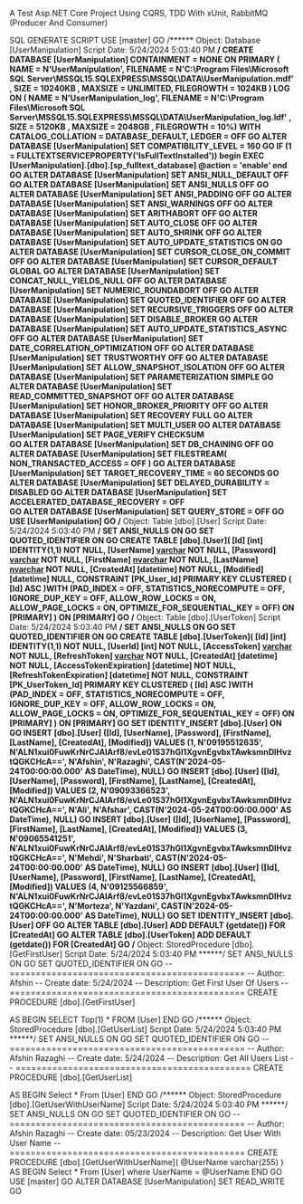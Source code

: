 A Test Asp.NET Core Project Using CQRS, TDD With xUnit, RabbitMQ (Producer And Consumer)

SQL GENERATE SCRIPT
USE [master]
GO
/****** Object:  Database [UserManipulation]    Script Date: 5/24/2024 5:03:40 PM ******/
CREATE DATABASE [UserManipulation]
 CONTAINMENT = NONE
 ON  PRIMARY 
( NAME = N'UserManipulation', FILENAME = N'C:\Program Files\Microsoft SQL Server\MSSQL15.SQLEXPRESS\MSSQL\DATA\UserManipulation.mdf' , SIZE = 10240KB , MAXSIZE = UNLIMITED, FILEGROWTH = 1024KB )
 LOG ON 
( NAME = N'UserManipulation_log', FILENAME = N'C:\Program Files\Microsoft SQL Server\MSSQL15.SQLEXPRESS\MSSQL\DATA\UserManipulation_log.ldf' , SIZE = 5120KB , MAXSIZE = 2048GB , FILEGROWTH = 10%)
 WITH CATALOG_COLLATION = DATABASE_DEFAULT, LEDGER = OFF
GO
ALTER DATABASE [UserManipulation] SET COMPATIBILITY_LEVEL = 160
GO
IF (1 = FULLTEXTSERVICEPROPERTY('IsFullTextInstalled'))
begin
EXEC [UserManipulation].[dbo].[sp_fulltext_database] @action = 'enable'
end
GO
ALTER DATABASE [UserManipulation] SET ANSI_NULL_DEFAULT OFF 
GO
ALTER DATABASE [UserManipulation] SET ANSI_NULLS OFF 
GO
ALTER DATABASE [UserManipulation] SET ANSI_PADDING OFF 
GO
ALTER DATABASE [UserManipulation] SET ANSI_WARNINGS OFF 
GO
ALTER DATABASE [UserManipulation] SET ARITHABORT OFF 
GO
ALTER DATABASE [UserManipulation] SET AUTO_CLOSE OFF 
GO
ALTER DATABASE [UserManipulation] SET AUTO_SHRINK OFF 
GO
ALTER DATABASE [UserManipulation] SET AUTO_UPDATE_STATISTICS ON 
GO
ALTER DATABASE [UserManipulation] SET CURSOR_CLOSE_ON_COMMIT OFF 
GO
ALTER DATABASE [UserManipulation] SET CURSOR_DEFAULT  GLOBAL 
GO
ALTER DATABASE [UserManipulation] SET CONCAT_NULL_YIELDS_NULL OFF 
GO
ALTER DATABASE [UserManipulation] SET NUMERIC_ROUNDABORT OFF 
GO
ALTER DATABASE [UserManipulation] SET QUOTED_IDENTIFIER OFF 
GO
ALTER DATABASE [UserManipulation] SET RECURSIVE_TRIGGERS OFF 
GO
ALTER DATABASE [UserManipulation] SET  DISABLE_BROKER 
GO
ALTER DATABASE [UserManipulation] SET AUTO_UPDATE_STATISTICS_ASYNC OFF 
GO
ALTER DATABASE [UserManipulation] SET DATE_CORRELATION_OPTIMIZATION OFF 
GO
ALTER DATABASE [UserManipulation] SET TRUSTWORTHY OFF 
GO
ALTER DATABASE [UserManipulation] SET ALLOW_SNAPSHOT_ISOLATION OFF 
GO
ALTER DATABASE [UserManipulation] SET PARAMETERIZATION SIMPLE 
GO
ALTER DATABASE [UserManipulation] SET READ_COMMITTED_SNAPSHOT OFF 
GO
ALTER DATABASE [UserManipulation] SET HONOR_BROKER_PRIORITY OFF 
GO
ALTER DATABASE [UserManipulation] SET RECOVERY FULL 
GO
ALTER DATABASE [UserManipulation] SET  MULTI_USER 
GO
ALTER DATABASE [UserManipulation] SET PAGE_VERIFY CHECKSUM  
GO
ALTER DATABASE [UserManipulation] SET DB_CHAINING OFF 
GO
ALTER DATABASE [UserManipulation] SET FILESTREAM( NON_TRANSACTED_ACCESS = OFF ) 
GO
ALTER DATABASE [UserManipulation] SET TARGET_RECOVERY_TIME = 60 SECONDS 
GO
ALTER DATABASE [UserManipulation] SET DELAYED_DURABILITY = DISABLED 
GO
ALTER DATABASE [UserManipulation] SET ACCELERATED_DATABASE_RECOVERY = OFF  
GO
ALTER DATABASE [UserManipulation] SET QUERY_STORE = OFF
GO
USE [UserManipulation]
GO
/****** Object:  Table [dbo].[User]    Script Date: 5/24/2024 5:03:40 PM ******/
SET ANSI_NULLS ON
GO
SET QUOTED_IDENTIFIER ON
GO
CREATE TABLE [dbo].[User](
	[Id] [int] IDENTITY(1,1) NOT NULL,
	[UserName] [varchar](250) NOT NULL,
	[Password] [varchar](250) NOT NULL,
	[FirstName] [nvarchar](250) NOT NULL,
	[LastName] [nvarchar](250) NOT NULL,
	[CreatedAt] [datetime] NOT NULL,
	[Modified] [datetime] NULL,
 CONSTRAINT [PK_User_Id] PRIMARY KEY CLUSTERED 
(
	[Id] ASC
)WITH (PAD_INDEX = OFF, STATISTICS_NORECOMPUTE = OFF, IGNORE_DUP_KEY = OFF, ALLOW_ROW_LOCKS = ON, ALLOW_PAGE_LOCKS = ON, OPTIMIZE_FOR_SEQUENTIAL_KEY = OFF) ON [PRIMARY]
) ON [PRIMARY]
GO
/****** Object:  Table [dbo].[UserToken]    Script Date: 5/24/2024 5:03:40 PM ******/
SET ANSI_NULLS ON
GO
SET QUOTED_IDENTIFIER ON
GO
CREATE TABLE [dbo].[UserToken](
	[Id] [int] IDENTITY(1,1) NOT NULL,
	[UserId] [int] NOT NULL,
	[AccessToken] [varchar](2000) NOT NULL,
	[RefreshToken] [varchar](2000) NOT NULL,
	[CreatedAt] [datetime] NOT NULL,
	[AccessTokenExpiration] [datetime] NOT NULL,
	[RefreshTokenExpiration] [datetime] NOT NULL,
 CONSTRAINT [PK_UserToken_Id] PRIMARY KEY CLUSTERED 
(
	[Id] ASC
)WITH (PAD_INDEX = OFF, STATISTICS_NORECOMPUTE = OFF, IGNORE_DUP_KEY = OFF, ALLOW_ROW_LOCKS = ON, ALLOW_PAGE_LOCKS = ON, OPTIMIZE_FOR_SEQUENTIAL_KEY = OFF) ON [PRIMARY]
) ON [PRIMARY]
GO
SET IDENTITY_INSERT [dbo].[User] ON 
GO
INSERT [dbo].[User] ([Id], [UserName], [Password], [FirstName], [LastName], [CreatedAt], [Modified]) VALUES (1, N'09195512635', N'ALN1xui0FuwKrNrCJAIArf8/evLe01S37hGI1XgvnEgvbxTAwksmnDlHvztQGKCHcA==', N'Afshin', N'Razaghi', CAST(N'2024-05-24T00:00:00.000' AS DateTime), NULL)
GO
INSERT [dbo].[User] ([Id], [UserName], [Password], [FirstName], [LastName], [CreatedAt], [Modified]) VALUES (2, N'09093366523', N'ALN1xui0FuwKrNrCJAIArf8/evLe01S37hGI1XgvnEgvbxTAwksmnDlHvztQGKCHcA==', N'Ali', N'Afshar', CAST(N'2024-05-24T00:00:00.000' AS DateTime), NULL)
GO
INSERT [dbo].[User] ([Id], [UserName], [Password], [FirstName], [LastName], [CreatedAt], [Modified]) VALUES (3, N'09065541251', N'ALN1xui0FuwKrNrCJAIArf8/evLe01S37hGI1XgvnEgvbxTAwksmnDlHvztQGKCHcA==', N'Mehdi', N'Sharbati', CAST(N'2024-05-24T00:00:00.000' AS DateTime), NULL)
GO
INSERT [dbo].[User] ([Id], [UserName], [Password], [FirstName], [LastName], [CreatedAt], [Modified]) VALUES (4, N'09125566859', N'ALN1xui0FuwKrNrCJAIArf8/evLe01S37hGI1XgvnEgvbxTAwksmnDlHvztQGKCHcA==', N'Morteza', N'Yazdani', CAST(N'2024-05-24T00:00:00.000' AS DateTime), NULL)
GO
SET IDENTITY_INSERT [dbo].[User] OFF
GO
ALTER TABLE [dbo].[User] ADD  DEFAULT (getdate()) FOR [CreatedAt]
GO
ALTER TABLE [dbo].[UserToken] ADD  DEFAULT (getdate()) FOR [CreatedAt]
GO
/****** Object:  StoredProcedure [dbo].[GetFirstUser]    Script Date: 5/24/2024 5:03:40 PM ******/
SET ANSI_NULLS ON
GO
SET QUOTED_IDENTIFIER ON
GO
-- =============================================
-- Author:		Afshin
-- Create date: 5/24/2024
-- Description:	Get First User Of Users
-- =============================================
CREATE PROCEDURE [dbo].[GetFirstUser]
	
AS
BEGIN
	SELECT Top(1) * FROM [User]
END
GO
/****** Object:  StoredProcedure [dbo].[GetUserList]    Script Date: 5/24/2024 5:03:40 PM ******/
SET ANSI_NULLS ON
GO
SET QUOTED_IDENTIFIER ON
GO
-- =============================================
-- Author:		Afshin Razaghi
-- Create date: 5/24/2024
-- Description:	Get All Users List
-- =============================================
CREATE PROCEDURE [dbo].[GetUserList]
	
AS
BEGIN
	Select * From [User]
END
GO
/****** Object:  StoredProcedure [dbo].[GetUserWithUserName]    Script Date: 5/24/2024 5:03:40 PM ******/
SET ANSI_NULLS ON
GO
SET QUOTED_IDENTIFIER ON
GO
-- =============================================
-- Author:		Afshin Razaghi
-- Create date: 05/23/2024
-- Description:	Get User With User Name
-- =============================================
CREATE PROCEDURE [dbo].[GetUserWithUserName](
	@UserName varchar(255) 
)
AS
BEGIN
	Select * From [User] where UserName = @UserName
END
GO
USE [master]
GO
ALTER DATABASE [UserManipulation] SET  READ_WRITE 
GO

